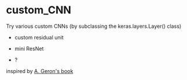 # custom_CNN

Try various custom CNNs (by subclassing the keras.layers.Layer() class)

- custom residual unit

- mini ResNet

- ?

inspired by [A. Geron's book](https://www.oreilly.com/library/view/hands-on-machine-learning/9781491962282/)
